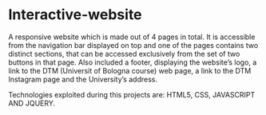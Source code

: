 # Interactive-website
A responsive website which is made out of 4 pages in total. It is accessible from the navigation bar displayed on top and one of the pages contains two distinct sections, that can be accessed exclusively from the set of two buttons in that page.
Also included a footer, displaying the website’s logo, a link to the DTM (Universit of Bologna course) web page, a link to the DTM Instagram page and the University’s address.

Technologies exploited during this projects are: HTML5, CSS, JAVASCRIPT AND JQUERY.
